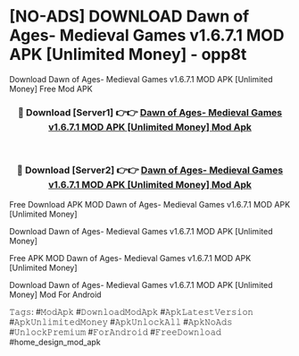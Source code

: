 # [NO-ADS] DOWNLOAD Dawn of Ages- Medieval Games v1.6.7.1 MOD APK [Unlimited Money] - opp8t
Download Dawn of Ages- Medieval Games v1.6.7.1 MOD APK [Unlimited Money] Free Mod APK

<div align="center">
<h3>🔴 Download [Server1] 👉👉 <a href="https://apk-comot.site?title=Dawn_of_Ages-_Medieval_Games_v1.6.7.1_MOD_APK_[Unlimited_Money]">Dawn of Ages- Medieval Games v1.6.7.1 MOD APK [Unlimited Money] Mod Apk</a></h3><br>

<h3>🔴 Download [Server2] 👉👉 <a href="https://apk-comot.site?title=Dawn_of_Ages-_Medieval_Games_v1.6.7.1_MOD_APK_[Unlimited_Money]">Dawn of Ages- Medieval Games v1.6.7.1 MOD APK [Unlimited Money] Mod Apk</a></h3>
</div>


Free Download APK MOD Dawn of Ages- Medieval Games v1.6.7.1 MOD APK [Unlimited Money]

Download Dawn of Ages- Medieval Games v1.6.7.1 MOD APK [Unlimited Money] 

Free APK MOD Dawn of Ages- Medieval Games v1.6.7.1 MOD APK [Unlimited Money] 

Download Dawn of Ages- Medieval Games v1.6.7.1 MOD APK [Unlimited Money] Mod For Android

𝚃𝚊𝚐𝚜: #𝙼𝚘𝚍𝙰𝚙𝚔 #𝙳𝚘𝚠𝚗𝚕𝚘𝚊𝚍𝙼𝚘𝚍𝙰𝚙𝚔 #𝙰𝚙𝚔𝙻𝚊𝚝𝚎𝚜𝚝𝚅𝚎𝚛𝚜𝚒𝚘𝚗 #𝙰𝚙𝚔𝚄𝚗𝚕𝚒𝚖𝚒𝚝𝚎𝚍𝙼𝚘𝚗𝚎𝚢 #𝙰𝚙𝚔𝚄𝚗𝚕𝚘𝚌𝚔𝙰𝚕𝚕 #𝙰𝚙𝚔𝙽𝚘𝙰𝚍𝚜 #𝚄𝚗𝚕𝚘𝚌𝚔𝙿𝚛𝚎𝚖𝚒𝚞𝚖 #𝙵𝚘𝚛𝙰𝚗𝚍𝚛𝚘𝚒𝚍 #𝙵𝚛𝚎𝚎𝙳𝚘𝚠𝚗𝚕𝚘𝚊𝚍 #home_design_mod_apk
